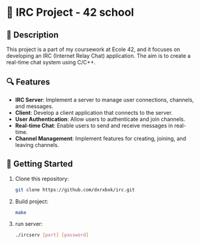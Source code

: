# 💬 IRC Project - 42 school

## 📖 Description
This project is a part of my coursework at Ecole 42, and it focuses on developing an IRC (Internet Relay Chat) application. The aim is to create a real-time chat system using C/C++.

## 🔍 Features
- **IRC Server**: Implement a server to manage user connections, channels, and messages.
- **Client**: Develop a client application that connects to the server.
- **User Authentication**: Allow users to authenticate and join channels.
- **Real-time Chat**: Enable users to send and receive messages in real-time.
- **Channel Management**: Implement features for creating, joining, and leaving channels.


## 🚀 Getting Started
1. Clone this repository:
   ```sh
   git clone https://github.com/dxrxbxk/irc.git
   ```
2. Build project:
   ```sh
   make
   ```
3. run server:
   ```sh
   ./ircserv [port] [password]
   ```
